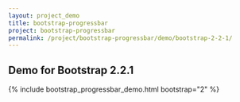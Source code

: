 ```yaml
---
layout: project_demo
title: bootstrap-progressbar
project: bootstrap-progressbar
permalink: /project/bootstrap-progressbar/demo/bootstrap-2-2-1/
---
```


<script type="text/javascript">
    loadCSS("{{ page.url }}../css/bootstrap-progressbar-2.2.1.css")
</script>

<h2 class="text-center">Demo for Bootstrap 2.2.1</h2>

{% include bootstrap_progressbar_demo.html bootstrap="2" %}
